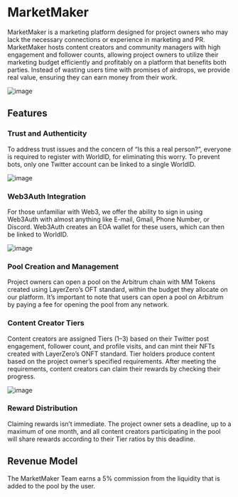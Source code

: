 # MarketMaker

MarketMaker is a marketing platform designed for project owners who may lack the necessary connections or experience in marketing and PR. MarketMaker hosts content creators and community managers with high engagement and follower counts, allowing project owners to utilize their marketing budget efficiently and profitably on a platform that benefits both parties. Instead of wasting users time with promises of airdrops, we provide real value, ensuring they can earn money from their work.


![image](https://github.com/user-attachments/assets/d84efb2a-5ad6-44b9-9803-04ba4b9d3d54)


## Features

### Trust and Authenticity

To address trust issues and the concern of “Is this a real person?”, everyone is required to register with WorldID, for eliminating this worry. To prevent bots, only one Twitter account can be linked to a single WorldID.

![image](https://github.com/user-attachments/assets/a8e4fd60-a30e-4224-901b-86f04804165b)


### Web3Auth Integration

For those unfamiliar with Web3, we offer the ability to sign in using Web3Auth with almost anything like E-mail, Gmail, Phone Number, or Discord. Web3Auth creates an EOA wallet for these users, which can then be linked to WorldID.

![image](https://github.com/user-attachments/assets/54603679-a009-45df-a00a-bdee8b993ccb)


### Pool Creation and Management

Project owners can open a pool on the Arbitrum chain with MM Tokens created using LayerZero’s OFT standard, within the budget they allocate on our platform. It’s important to note that users can open a pool on Arbitrum by paying a fee for opening the pool from any network.


### Content Creator Tiers

Content creators are assigned Tiers (1–3) based on their Twitter post engagement, follower count, and profile visits, and can mint their NFTs created with LayerZero’s ONFT standard. Tier holders produce content based on the project owner’s specified requirements. After meeting the requirements, content creators can claim their rewards by checking their progress.

![image](https://github.com/user-attachments/assets/9a1f1176-5903-4310-856c-7048f128c2bf)


### Reward Distribution

Claiming rewards isn’t immediate. The project owner sets a deadline, up to a maximum of one month, and all content creators participating in the pool will share rewards according to their Tier ratios by this deadline.

## Revenue Model

The MarketMaker Team earns a 5% commission from the liquidity that is added to the pool by the user.
